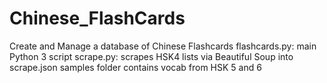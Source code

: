 # Chinese_FlashCards
Create and Manage a database of Chinese Flashcards
flashcards.py: main Python 3 script
scrape.py: scrapes HSK4 lists via Beautiful Soup into scrape.json
samples folder contains vocab from HSK 5 and 6

